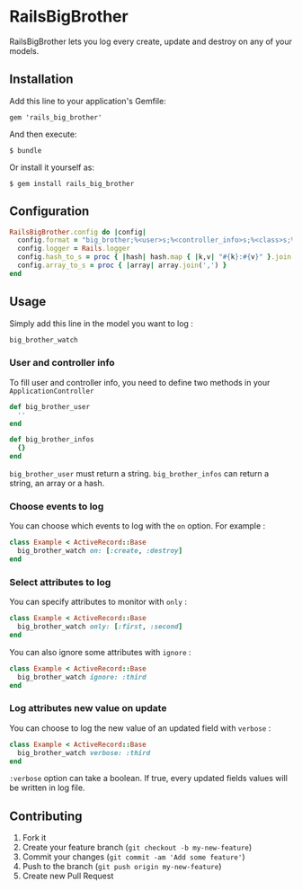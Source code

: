 # RailsBigBrother

RailsBigBrother lets you log every create, update and destroy on any of your models.

## Installation

Add this line to your application's Gemfile:

    gem 'rails_big_brother'

And then execute:

    $ bundle

Or install it yourself as:

    $ gem install rails_big_brother

## Configuration

```ruby
RailsBigBrother.config do |config|
  config.format = "big_brother;%<user>s;%<controller_info>s;%<class>s;%<id>s;%<action>s;%<args>s"
  config.logger = Rails.logger
  config.hash_to_s = proc { |hash| hash.map { |k,v| "#{k}:#{v}" }.join(',') }
  config.array_to_s = proc { |array| array.join(',') }
end
```

## Usage

Simply add this line in the model you want to log :
```ruby
big_brother_watch
```

### User and controller info

To fill user and controller info, you need to define two methods in your `ApplicationController`
```ruby
def big_brother_user
  ''
end

def big_brother_infos
  {}
end
```
`big_brother_user` must return a string.
`big_brother_infos` can return a string, an array or a hash.

### Choose events to log

You can choose which events to log with the `on` option. For example :
```ruby
class Example < ActiveRecord::Base
  big_brother_watch on: [:create, :destroy]
end
```

### Select attributes to log

You can specify attributes to monitor with `only` :
```ruby
class Example < ActiveRecord::Base
  big_brother_watch only: [:first, :second]
end
```

You can also ignore some attributes with `ignore` :
```ruby
class Example < ActiveRecord::Base
  big_brother_watch ignore: :third
end
```

### Log attributes new value on update

You can choose to log the new value of an updated field with `verbose` :
```ruby
class Example < ActiveRecord::Base
  big_brother_watch verbose: :third
end
```
`:verbose` option can take a boolean. If true, every updated fields values will be written in log file.

## Contributing

1. Fork it
2. Create your feature branch (`git checkout -b my-new-feature`)
3. Commit your changes (`git commit -am 'Add some feature'`)
4. Push to the branch (`git push origin my-new-feature`)
5. Create new Pull Request
